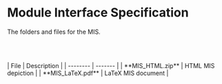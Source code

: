 # Module Interface Specification #

The folders and files for the MIS.

<p><br></br></p>
| File | Description |
| -------- | ------- |
| **MIS_HTML.zip** | HTML MIS depiction |
| **MIS_LaTeX.pdf** | LaTeX MIS document |